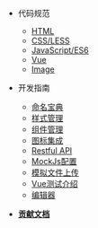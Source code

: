 - 代码规范
    - [HTML](style/html)
    - [CSS/LESS](style/less)
    - [JavaScript/ES6](style/es6)
    - [Vue](style/vue)
    - [Image](style/image)

- 开发指南
    - [命名宝典](doc/naming)
    - [样式管理](doc/css)
    - [组件管理](doc/components)
    - [图标集成](doc/icon)
    - [Restful API](doc/api)
    - [MockJs配置](doc/mockjs)
    - [模拟文件上传](doc/upload)
    - [Vue测试介绍](doc/vue-test)
    - [编辑器](doc/editor)

- [**贡献文档**](contribution)
